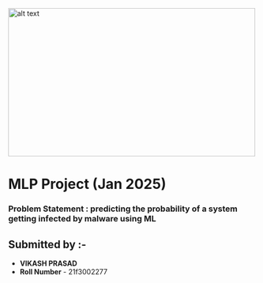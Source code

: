 <img src="https://github.com/user-attachments/assets/a9f996f7-6cbb-468d-8796-409aff63a82e" alt="alt text" width="500" height="300">



# MLP Project (Jan 2025)
### **Problem Statement : predicting the probability of a system getting infected by malware using ML**
## Submitted by :-

- **VIKASH PRASAD**  
- **Roll Number** - 21f3002277
